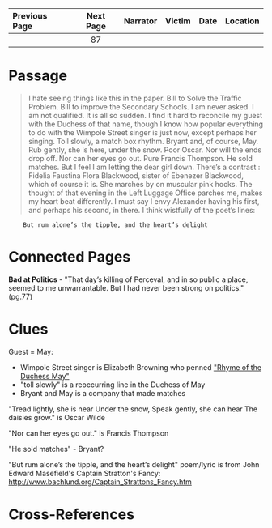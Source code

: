 | Previous Page | Next Page | Narrator | Victim | Date | Location |
|:--------------|:---------:|---------:|-------:|-----:|---------:|
|               |    87     |          |        |      |          |

# Passage
>I hate seeing things like this in the paper. Bill to Solve the Traffic Problem. Bill to improve the Secondary Schools. I am never asked. I am not qualified. It is all so sudden. I find it hard to reconcile my guest with the Duchess of that name, though I know how popular everything to do with the Wimpole Street singer is just now, except perhaps her singing. Toll slowly, a match box rhythm. Bryant and, of course, May. Rub gently, she is here, under the snow. Poor Oscar. Nor will the ends drop off. Nor can her eyes go out. Pure Francis Thompson. He sold matches. But I feel I am letting the dear girl down. There’s a contrast : Fidelia Faustina Flora Blackwood, sister of Ebenezer Blackwood, which of course it is. She marches by on muscular pink hocks. The thought of that evening in the Left Luggage Office parches me, makes my heart beat differently. I must say I envy Alexander having his first, and perhaps his second, in there. I think wistfully of the poet’s lines: 

        But rum alone’s the tipple, and the heart’s delight
# Connected Pages
**Bad at Politics** - "That day’s killing of Perceval, and in so public a place, seemed to me unwarrantable. But I had never been strong on politics." (pg.77)

# Clues
Guest = May: 
* Wimpole Street singer is Elizabeth Browning who penned ["Rhyme of the Duchess May"](https://www.gutenberg.org/files/33363/33363-h/33363-h.htm#RHYME_OF_THE_DUCHESS_MAY)
* "toll slowly" is a reoccurring line in the Duchess of May
* Bryant and May is a company that made matches

"Tread lightly, she is near Under the snow, Speak gently, she can hear The daisies grow." is Oscar Wilde

"Nor can her eyes go out." is Francis Thompson

"He sold matches" - Bryant? 

"But rum alone’s the tipple, and the heart’s delight" poem/lyric is from John Edward Masefield's Captain Stratton's Fancy: http://www.bachlund.org/Captain_Strattons_Fancy.htm

# Cross-References
